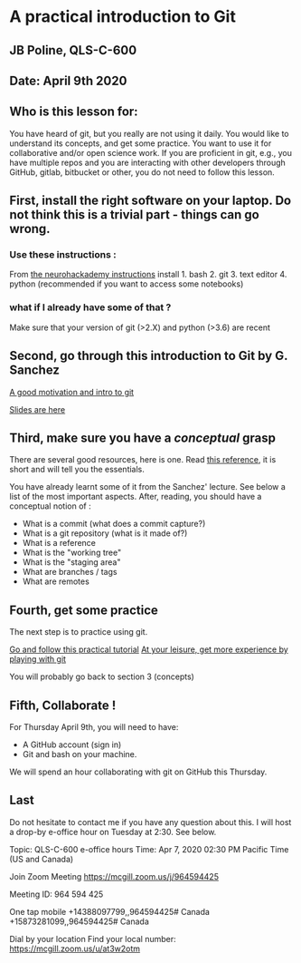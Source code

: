 # A practical introduction to Git 
## JB Poline, QLS-C-600
## Date: April 9th 2020
## Who is this lesson for:

You have heard of git, but you really are not using it daily. You would like to understand its concepts, and get some practice. You want to use it for collaborative and/or open science work. If you are proficient in git, e.g., you have multiple repos and you are interacting with other developers through GitHub, gitlab, bitbucket or other, you do not need to follow this lesson.

## First, install the right software on your laptop. Do not think this is a trivial part - things can go wrong.
### Use these instructions :
From [the neurohackademy instructions](https://neurohackademy.org/setup/)
install
    1. bash
    2. git
    3. text editor
    4. python (recommended if you want to access some notebooks)

### what if I already have some of that ? 
Make sure that your version of git (>2.X) and python (>3.6) are recent

## Second, go through this introduction to Git by G. Sanchez

[A good motivation and intro to git](http://www.gastonsanchez.com/stat259/lectures/05-git-basics/)

[Slides are here](https://docs.google.com/presentation/d/1qJ4LhB2WQzDqVdWLvFF69wsQRbbPJeY2PxldZPn9PAU/pub?start=false&loop=false&delayms=3000&slide=id.g73bac4e51_0_118)

## Third, make sure you have a _conceptual_ grasp 

There are several good resources, here is one.
Read [this reference](https://www.tutorialspoint.com/git/git_basic_concepts.htm), it is short and will tell you the essentials.

You have already learnt some of it from the Sanchez' lecture. See below a list of the most important aspects. After, reading, you should have a conceptual notion of :
- What is a commit (what does a commit capture?)
- What is a git repository (what is it made of?)
- What is a reference
- What is the "working tree"
- What is the "staging area"
- What are branches / tags
- What are remotes

## Fourth, get some practice 

The next step is to practice using git.   

[Go and follow this practical tutorial](http://swcarpentry.github.io/git-novice/index.html)
[At your leisure, get more experience by playing with git](https://try.github.io/)

You will probably go back to section 3 (concepts) 

## Fifth, Collaborate !

For Thursday April 9th, you will need to have:
- A GitHub account (sign in)
- Git and bash on your machine.

We will spend an hour collaborating with git on GitHub this Thursday.

## Last 

Do not hesitate to contact me if you have any question about this. 
I will host a drop-by e-office hour on Tuesday at 2:30. See below.

Topic: QLS-C-600 e-office hours
Time: Apr 7, 2020 02:30 PM Pacific Time (US and Canada)

Join Zoom Meeting
https://mcgill.zoom.us/j/964594425

Meeting ID: 964 594 425

One tap mobile
+14388097799,,964594425# Canada
+15873281099,,964594425# Canada

Dial by your location
Find your local number: https://mcgill.zoom.us/u/at3w2otm

